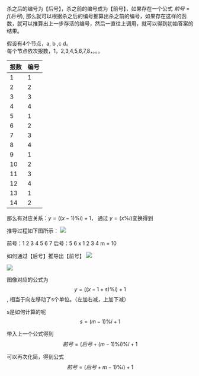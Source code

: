 
杀之后的编号为【后号】，杀之前的编号成为【前号】，如果存在一个公式 $前号 = f(后号)$, 那么就可以根据杀之后的编号推算出杀之前的编号，如果存在这样的函数，就可以推算出上一步存活的编号，然后一直往上调用，就可以得到初始答案的结果。

假设有4个节点，a, b ,c d。  
每个节点依次报数，1，2,3,4,5,6,7,8，。。。

| 报数 | 编号 |
| ---- | ---- |
| 1    | 1    |
| 2    | 2    |
| 3    | 3    |
| 4    | 4    |
| 5    | 1    |
| 6    | 2    |
| 7    | 3    |
| 8    | 4    |
| 9    | 1    |
| 10   | 2    |
| 11   | 3    |
| 12   | 4    |
| 13   | 1    |
| 14   | 2    |


那么有对应关系：$y = ((x-1)\%i) + 1$， 通过 $y = (x\% i)$变换得到

推导过程如下图所示：
![](http://pic.zaqbest.com/i/2022/05/24/628c4988e612f.png)


前号：1 2 3 4 5 6 7
后号：5 6 x 1 2 3 4
m = 10

如何通过【后号】推导出【前号】
![](http://pic.zaqbest.com/i/2022/05/24/628c4f2a278a9.png)

![](http://pic.zaqbest.com/i/2022/05/24/628c4fdfe1387.png)

图像对应的公式为$$y = ((x-1+s)\%i) + 1$$, 相当于向左移动了s个单位。（左加右减，上加下减）

s是如何计算的呢 $$s = (m-1)\%i + 1$$

带入上一个公式得到
$$前号 = (后号+(m-1)\%i)\%i+1$$

可以再次化简，得到公式
$$前号 = (后号+m-1)\%i)+1$$
